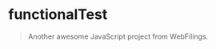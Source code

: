 functionalTest
================================================================================

> Another awesome JavaScript project from WebFilings.
